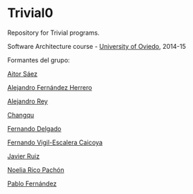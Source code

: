 Trivial0
=============

Repository for Trivial programs. 

Software Architecture course - [University of Oviedo](http://www.uniovi.es), 2014-15

Formantes del grupo:

[Aitor Sáez](https://github.com/aitorSaezAlvarez)

[Alejandro Fernández Herrero](https://github.com/H3rrero)

[Alejandro Rey](https://github.com/AlexRey)

[Changqu](https://github.com/changqu)

[Fernando Delgado](https://github.com/Ikzer)

[Fernando Vigil-Escalera Caicoya](https://github.com/FernandoVigil)

[Javier Ruiz](https://github.com/javierruix)

[Noelia Rico Pachón](https://github.com/noeliarico)

[Pablo Fernández](https://github.com/PabloFernandezRodriguez)



